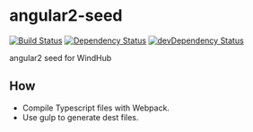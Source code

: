 # angular2-seed

[![Build Status](https://travis-ci.org/WindHub/angular2-seed.svg?branch=master)](https://travis-ci.org/WindHub/angular2-seed)
[![Dependency Status](https://david-dm.org/WindHub/angular2-seed.svg)](https://david-dm.org/WindHub/angular2-seed)
[![devDependency Status](https://david-dm.org/WindHub/angular2-seed/dev-status.svg)](https://david-dm.org/WindHub/angular2-seed#info=devDependencies)


angular2 seed for WindHub


## How

* Compile Typescript files with Webpack.
* Use gulp to generate dest files.
